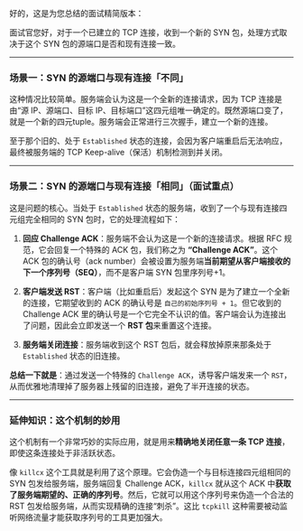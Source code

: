 好的，这是为您总结的面试精简版本：

面试官您好，对于一个已建立的 TCP 连接，收到一个新的 SYN 包，处理方式取决于这个 SYN 包的源端口是否和现有连接一致。

---

### 场景一：SYN 的源端口与现有连接「不同」

这种情况比较简单。服务端会认为这是一个全新的连接请求，因为 TCP 连接是由“源 IP、源端口、目标 IP、目标端口”这四元组唯一确定的。既然源端口变了，就是一个新的四元tuple。服务端会正常进行三次握手，建立一个新的连接。

至于那个旧的、处于 `Established` 状态的连接，会因为客户端重启后无法响应，最终被服务端的 TCP Keep-alive（保活）机制检测到并关闭。

---

### 场景二：SYN 的源端口与现有连接「相同」（面试重点）

这是问题的核心。当处于 `Established` 状态的服务端，收到了一个与现有连接四元组完全相同的 SYN 包时，它的处理流程如下：

1.  **回应 Challenge ACK**：服务端不会认为这是一个新的连接请求。根据 RFC 规范，它会回复一个特殊的 ACK 包，我们称之为 **“Challenge ACK”**。这个 ACK 包的确认号（ack number）会被设置为服务端**当前期望从客户端接收的下一个序列号（SEQ）**，而不是客户端 SYN 包里序列号+1。

2.  **客户端发送 RST**：客户端（比如重启后）发起这个 SYN 是为了建立一个全新的连接，它期望收到的 ACK 的确认号是 `自己的初始序列号 + 1`。但它收到的 Challenge ACK 里的确认号是一个它完全不认识的值。客户端会认为连接出了问题，因此会立即发送一个 **RST 包**来重置这个连接。

3.  **服务端关闭连接**：服务端收到这个 RST 包后，就会释放掉原来那条处于 `Established` 状态的旧连接。

**总结一下就是**：通过发送一个特殊的 `Challenge ACK`，诱导客户端发来一个 `RST`，从而优雅地清理掉了服务器上残留的旧连接，避免了半开连接的状态。

---

### 延伸知识：这个机制的妙用

这个机制有一个非常巧妙的实际应用，就是用来**精确地关闭任意一条 TCP 连接**，即使这条连接处于非活跃状态。

像 `killcx` 这个工具就是利用了这个原理。它会伪造一个与目标连接四元组相同的 SYN 包发给服务端，服务端回复 Challenge ACK，`killcx` 就从这个 ACK 中**获取了服务端期望的、正确的序列号**。然后，它就可以用这个序列号来伪造一个合法的 RST 包发给服务端，从而实现精确的连接“刺杀”。这比 `tcpkill` 这种需要被动监听网络流量才能获取序列号的工具更加强大。